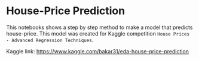 # House-Price Prediction
This notebooks shows a step by step method to make a model that predicts house-price. This model was created for Kaggle competition `House Prices - Advanced Regression Techniques`. 

Kaggle link: https://www.kaggle.com/bakar31/eda-house-price-prediction
